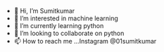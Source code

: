 - 👋 Hi, I’m Sumitkumar
- 👀 I’m interested in machine learning
- 🌱 I’m currently learning python 
- 💞️ I’m looking to collaborate on python 
- 📫 How to reach me ...Instagram @01sumitkumar

<!---
O1sumitkumar/O1sumitkumar is a ✨ special ✨ repository because its `README.md` (this file) appears on your GitHub profile.
You can click the Preview link to take a look at your changes.
--->
